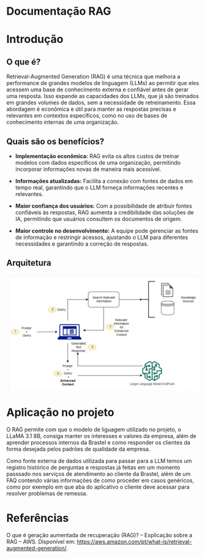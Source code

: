 # Documentação RAG

# Introdução

## O que é?

Retrieval-Augmented Generation (RAG) é uma técnica que melhora a performance de grandes modelos de linguagem (LLMs) ao permitir que eles acessem uma base de conhecimento externa e confiável antes de gerar uma resposta. Isso expande as capacidades dos LLMs, que já são treinados em grandes volumes de dados, sem a necessidade de retreinamento. Essa abordagem é econômica e útil para manter as respostas precisas e relevantes em contextos específicos, como no uso de bases de conhecimento internas de uma organização.

## Quais são os benefícios?

- **Implementação econômica:** RAG evita os altos custos de treinar modelos com dados específicos de uma organização, permitindo incorporar informações novas de maneira mais acessível.

- **Informações atualizadas:** Facilita a conexão com fontes de dados em tempo real, garantindo que o LLM forneça informações recentes e relevantes.

- **Maior confiança dos usuários:** Com a possibilidade de atribuir fontes confiáveis às respostas, RAG aumenta a credibilidade das soluções de IA, permitindo que usuários consultem os documentos de origem.

- **Maior controle no desenvolvimento:** A equipe pode gerenciar as fontes de informação e restringir acessos, ajustando o LLM para diferentes necessidades e garantindo a correção de respostas.

## Arquitetura

![arquitetura do rag](./arquitetura-rag.png)

# Aplicação no projeto

O RAG permite com que o modelo de liguagem utilizado no projeto, o LLaMA 3.1 8B, consiga manter os interesses e valores da empresa, além de aprender processos internos da Brastel e como responder os clientes da forma desejada pelos padrões de qualidade da empresa.

Como fonte externa de dados utilizada para passar para a LLM temos um registro histórico de perguntas e respostas já feitas em um momento passsado nos serviços de atendimento ao cliente da Brastel, além de um FAQ contendo várias informações de como proceder em casos genéricos, como por exemplo em que aba do aplicativo o cliente deve acessar para resolver problemas de remessa.

# Referências

O que é geração aumentada de recuperação (RAG)? – Explicação sobre a RAG – AWS. Disponível em: <https://aws.amazon.com/pt/what-is/retrieval-augmented-generation/>.